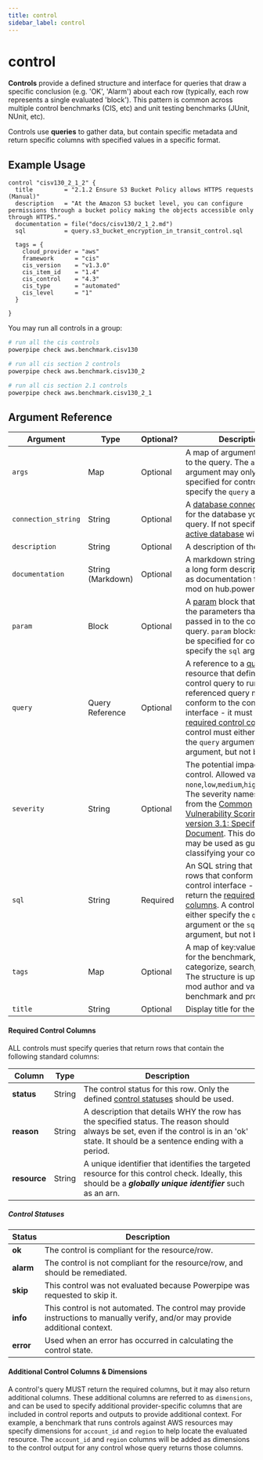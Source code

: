 ```yaml
---
title: control
sidebar_label: control
---
```


# control

**Controls** provide a defined structure and interface for queries that draw a specific conclusion (e.g. 'OK', 'Alarm') about each row (typically, each row represents a single evaluated 'block').  This pattern is common across multiple control benchmarks (CIS, etc) and  unit testing benchmarks (JUnit, NUnit, etc).

Controls use **queries** to gather data, but contain specific metadata and return specific columns with specified values in a specific format.  


## Example Usage

```hcl
control "cisv130_2_1_2" {
  title         = "2.1.2 Ensure S3 Bucket Policy allows HTTPS requests (Manual)"
  description   = "At the Amazon S3 bucket level, you can configure permissions through a bucket policy making the objects accessible only through HTTPS."
  documentation = file("docs/cisv130/2_1_2.md")
  sql           = query.s3_bucket_encryption_in_transit_control.sql

  tags = {
    cloud_provider = "aws" 
    framework      = "cis"
    cis_version    = "v1.3.0"
    cis_item_id    = "1.4"
    cis_control    = "4.3"
    cis_type       = "automated"
    cis_level      = "1"
  }

} 

``` 

You may run all controls in a group:

```bash
# run all the cis controls
powerpipe check aws.benchmark.cisv130

# run all cis section 2 controls
powerpipe check aws.benchmark.cisv130_2

# run all cis section 2.1 controls
powerpipe check aws.benchmark.cisv130_2_1

```

## Argument Reference
| Argument | Type | Optional? | Description
|-|-|-|-
| `args` | Map | Optional| A map of arguments to pass to the query. The `args` argument may only be specified for controls that specify the `query` argument. 
| `connection_string` | String |  Optional| A [database connection string](/docs/powerpipe-hcl/query#connection-strings) for the database you wish to query.  If not specified, the [active database](/docs/run#selecting-a-database ) will be used.
| `description` | String| Optional| A description of the control.
| `documentation` | String (Markdown)| Optional | A markdown string containing a long form description, used as documentation for the mod on hub.powerpipe.io. 
| `param` | Block | Optional| A [param](reference/mod-resources/query#param) block that defines the parameters that can be passed in to the control's query.  `param` blocks may only be specified for controls that specify the `sql` argument. 
| `query` | Query Reference | Optional | A reference to a [query](reference/mod-resources/query) resource that defines the control query to run.  The referenced query must conform to the control interface - it must return the [required control columns](#required-control-columns).  A control must either specify the `query` argument or the `sql` argument, but not both.
| `severity`| String | Optional | The potential impact of given control.  Allowed values are `none`,`low`,`medium`,`high`,`critical`. The severity names are taken from the [Common Vulnerability Scoring System version 3.1: Specification Document](https://www.first.org/cvss/specification-document).  This document may be used as guidance for classifying your controls.
| `sql` | String | Required | An SQL string that returns rows that conform to the control interface - it must return the [required control columns](#required-control-columns).  A control must either specify the `query` argument or the `sql` argument, but not both.
| `tags` | Map | Optional | A map of key:value metadata for the benchmark, used to categorize, search, and filter.  The structure is up to the mod author and varies by benchmark and provider. 
| `title` | String | Optional | Display title for the control.



#### Required Control Columns

ALL controls must specify queries that return rows that contain the following standard columns:

| Column | Type | Description
|-|-|-
| **status** | String | The control status for this row.  Only the defined [control statuses](#control-statuses) should be used.
| **reason** | String | A description that details WHY the row has the specified status.  The reason should always be set, even if the control is in an 'ok' state.  It should be a sentence ending with a period.
| **resource** | String | A unique identifier that identifies the targeted resource for this control check.  Ideally, this should be a ***globally unique identifier*** such as an arn.



##### Control Statuses

| Status | Description
|-|-
| **ok** | The control is compliant for the resource/row.
| **alarm** | The control is not compliant for the resource/row, and should be remediated.
| **skip** | This control was not evaluated because Powerpipe was requested to skip it.
| **info** | This control is not automated.  The control may provide instructions to manually verify, and/or may provide additional context.
| **error** | Used when an error has occurred in calculating the control state.



#### Additional Control Columns & Dimensions
A control's query MUST return the required columns, but it may also return additional columns.  These additional columns are referred to as `dimensions`, and can be used to specify additional provider-specific columns that are included in control reports and outputs to provide additional context.  For example, a benchmark that runs controls against AWS resources may specify dimensions for `account_id` and `region` to help locate the evaluated resource.  The `account_id` and `region` columns will be added as dimensions to the control output for any control whose query returns those columns.

